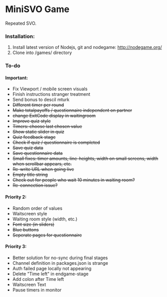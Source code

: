 # MiniSVO Game

Repeated SVO.

### Installation:
1. Install latest version of Nodejs, git and nodegame: http://nodegame.org/
2. Clone into /games/ directory

### To-do

#### Important:
- Fix Viewport / mobile screen visuals
- Finish instructions stranger treatment
- Send bonus to descil mturk
- ~~Different timer per round~~
- ~~Make totalpayoffs / questionnaire independent on partner~~
- ~~change ExitCode display in waitingroom~~
- ~~Improve quiz style~~
- ~~Timers: choose last chosen value~~
- ~~Show static slider in quiz~~
- ~~Quiz feedback stage~~
- ~~Check if quiz / questionnaire is completed~~
- ~~Save quiz data~~
- ~~Save questionnaire data~~
- ~~Small fixes: timer amounts, line-heights, width on small screens, width when scrollbar appears, etc.~~
- ~~Re-write URL when going live~~
- ~~Empty title string~~
- ~~Check out for people who wait 10 minutes in waiting room?~~ 
- ~~Re-connection issue?~~


#### Priority 2:
- Random order of values
- Waitscreen style
- Waiting room style (width, etc.)
- ~~Font size (in sliders)~~
- ~~Blue buttons~~
- ~~Seperate pages for questionnaire~~


#### Priority 3:
- Better solution for no-sync during final stages
- Channel definition in packages.json is strange
- Auth failed page locally not appearing
- Delete "Time left" in endgame-stage
- Add colon after Time left
- Waitscreen Text
- Pause timers in monitor

